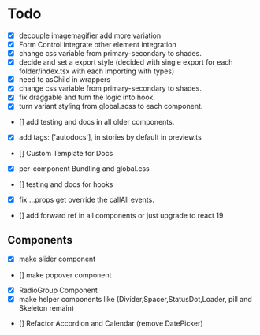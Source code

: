 # Todo

-  [x] decouple imagemagifier add more variation
-  [x] Form Control integrate other element integration
-  [x] change css variable from primary-secondary to shades.
-  [x] decide and set a export style (decided with single export for each folder/index.tsx with each importing with types)
-  [x] need to asChild in wrappers
-  [x] change css variable from primary-secondary to shades.
-  [x] fix draggable and turn the logic into hook.
-  [x] turn variant styling from global.scss to each component.
-  [] add testing and docs in all older components.
-  [x] add tags: ['autodocs'], in stories by default in preview.ts
-  [] Custom Template for Docs
-  [x] per-component Bundling and global.css
-  [] testing and docs for hooks
-  [x] fix ...props get override the callAll events.
-  [] add forward ref in all components or just upgrade to react 19

## Components

-  [x] make slider component
-  [] make popover component
-  [x] RadioGroup Component
-  [x] make helper components like (Divider,Spacer,StatusDot,Loader, pill and Skeleton remain)
-  [] Refactor Accordion and Calendar (remove DatePicker)
